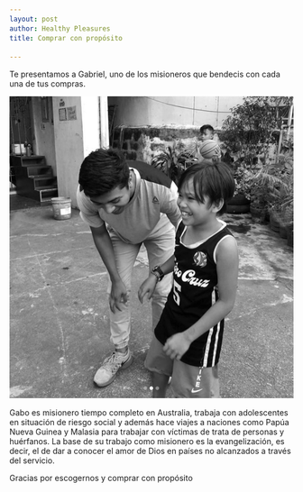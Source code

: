 ```yaml
---
layout: post
author: Healthy Pleasures
title: Comprar con propósito

---
```

Te presentamos a Gabriel, uno de los misioneros que bendecis con cada una de tus compras.

![](/images/Gabo_misionero-1.jpg)

Gabo es misionero tiempo completo en Australia, trabaja con adolescentes en situación de riesgo social y además hace viajes a naciones como Papúa Nueva Guinea y Malasia para trabajar con víctimas de trata de personas y huérfanos. La base de su trabajo como misionero es la evangelización, es decir, el de dar a conocer el amor de Dios en países no alcanzados a través del servicio.

  
Gracias por escogernos y comprar con propósito